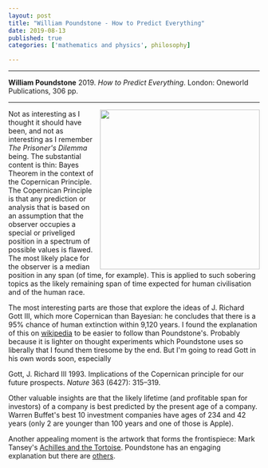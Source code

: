 ```yaml
---
layout: post
title: "William Poundstone - How to Predict Everything"
date: 2019-08-13
published: true
categories: ['mathematics and physics', philosophy]

---
```



***
<b>William Poundstone</b> 2019. _How to Predict Everything_. London: Oneworld Publications, 306  pp.

***
<img align="right" width="320" src="https://oneworld-publications.com/media/catalog/product/cache/1/image/650x/040ec09b1e35df139433887a97daa66f/9/7/9781786075710_2_1_1.jpg" alt="">   


Not as interesting as I thought it should have been, and not as interesting as I remember _The Prisoner's Dilemma_ being.  The substantial content is thin: Bayes Theorem in the context of the Copernican Principle.  The Copernican Principle is that any prediction or analysis that is based on an assumption that the observer occupies a special or priveliged position in a spectrum of possible values is flawed.  The most likely place for the observer is a median position in any  span (of time, for example).  This is applied to such sobering topics as the likely remaining span of time expected for human civilisation and of the human race.

The most interesting parts are those that explore the ideas of J. Richard Gott III, which more Copernican than Bayesian: he concludes that there is a 95% chance of human extinction within 9,120 years.  I found the explanation of this on [wikipedia](https://en.wikipedia.org/wiki/Doomsday_argument) to be easier to follow than Poundstone's.  Probably because it is lighter on thought experiments which Poundstone uses so liberally that I found them tiresome by the end.  But I'm going to read Gott in his own words soon, especially

Gott, J. Richard III 1993. Implications of the Copernican principle for our future prospects. _Nature_ 363 (6427): 315–319.
  
Other valuable insights are that the likely lifetime (and profitable span for investors) of a company is best predicted by the present age of a company.  Warren Buffet's best 10 investment companies have ages of 234 and 42 years (only 2 are younger than 100 years and one of those is Apple). 

Another appealing moment is the artwork that forms the frontispiece: Mark Tansey's [Achilles and the Tortoise](https://www.wikiart.org/en/mark-tansey/achilles-and-the-tortoise-1986).  Poundstone has an engaging explanation but there are [others](https://dnla77.wordpress.com/2015/11/15/an-interpretation-mark-tanseys-achilles-and-the-tortoise-forward-retreat/).


